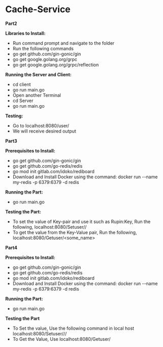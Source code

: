 # **Cache-Service**

**Part2**

**Libraries to Install:**

- Run command prompt and navigate to the folder
- Run the following commands
- go get github.com/gin-gonic/gin
- go get google.golang.org/grpc
- go get google.golang.org/grpc/reflection

**Running the Server and Client:**

- cd client
- go run main.go
- Open another Terminal
- cd Server
- go run main.go

**Testing:**

- Go to localhost:8080/user/<name>
- We will receive desired output

**Part3**

**Prerequisites to Install:**

- go get github.com/gin-gonic/gin
- go get github.com/go-redis/redis
- go mod init gitlab.com/idoko/rediboard
- Download and Install Docker using the command: docker run --name my-redis -p 6379:6379 -d redis

**Running the Part:**

- go run main.go

**Testing the Part:**

- To set the value of Key-pair and use it such as Rupin:Key, Run the following, localhost:8080/Setuser/<key>/<value>
- To get the value from the Key-Value pair, Run the following, localhost:8080/Getuser/<some_name>

**Part4**

**Prerequisites to Install:**

- go get github.com/gin-gonic/gin
- go get github.com/go-redis/redis
- go mod init gitlab.com/idoko/rediboard
- Download and Install Docker using the command: docker run --name my-redis -p 6379:6379 -d redis

**Running the Part:**

- go run main.go

**Testing the Part**

- To Set the value, Use the following command in local host localhost:8080/Setuser/<name>/<class>/<roll>
- To Get the Value, Use localhost:8080/Getuser/<name>

